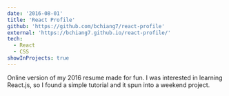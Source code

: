 ```yaml
---
date: '2016-08-01'
title: 'React Profile'
github: 'https://github.com/bchiang7/react-profile'
external: 'https://bchiang7.github.io/react-profile/'
tech:
  - React
  - CSS
showInProjects: true
---
```


Online version of my 2016 resume made for fun. I was interested in learning React.js, so I found a simple tutorial and it spun into a weekend project.
